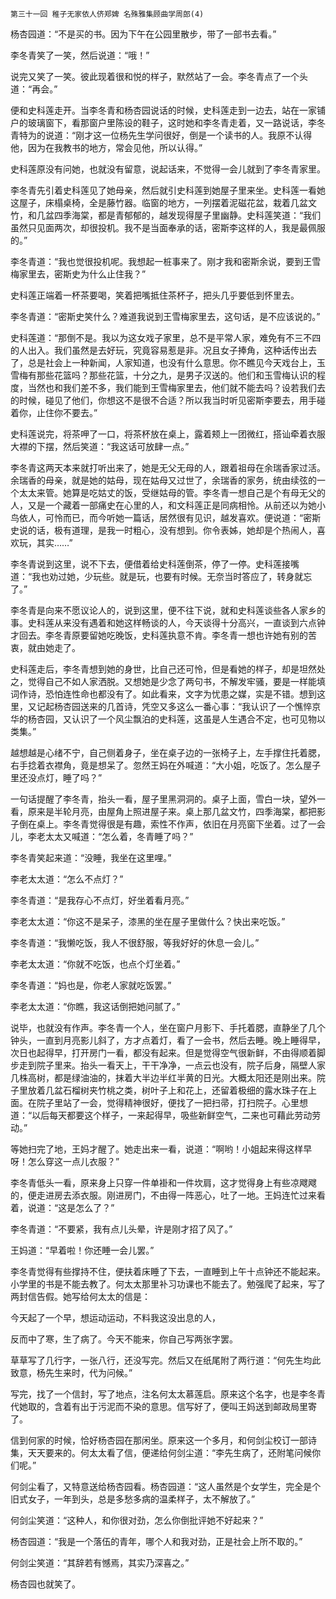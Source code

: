     第三十一回 稚子无家依人侪郑婢 名殊雅集顾曲学周郎(4) 

   杨杏园道：“不是买的书。因为下午在公园里散步，带了一部书去看。”

   李冬青笑了一笑，然后说道：“哦！”

   说完又笑了一笑。彼此现着很和悦的样子，默然站了一会。李冬青点了一个头道：“再会。”

   便和史科莲走开。当李冬青和杨杏园说话的时候，史科莲走到一边去，站在一家铺户的玻璃窗下，看那窗户里陈设的鞋子，这时她和李冬青走着，又一路说话，李冬青特为的说道：“刚才这一位杨先生学问很好，倒是一个读书的人。我原不认得他，因为在我教书的地方，常会见他，所以认得。”

   史科莲原没有问她，也就没有留意，说起话来，不觉得一会儿就到了李冬青家里。

   李冬青先引着史科莲见了她母亲，然后就引史科莲到她屋子里来坐。史科莲一看她这屋子，床榻桌椅，全是藤竹器。临窗的地方，一列摆着泥磁花盆，栽着几盆文竹，和几盆四季海棠，都是青郁郁的，越发现得屋子里幽静。史科莲笑道：“我们虽然只见面两次，却很投机。我不是当面奉承的话，密斯李这样的人，我是最佩服的。”

   李冬青道：“我也觉很投机呢。我想起一桩事来了。刚才我和密斯余说，要到王雪梅家里去，密斯史为什么止住我？”

   史科莲正端着一杯茶要喝，笑着把嘴抵住茶杯子，把头几乎要低到怀里去。

   李冬青道：“密斯史笑什么？难道我说到王雪梅家里去，这句话，是不应该说的。”

   史科莲道：“那倒不是。我以为这女戏子家里，总不是平常人家，难免有不三不四的人出入。我们虽然是去好玩，究竟容易惹是非。况且女子捧角，这种话传出去了，总是社会上一种新闻，人家知道，也没有什么意思。你不瞧见今天戏台上，玉雪梅有那些花篮吗？那些花篮，十分之九，是男子汉送的。他们和玉雪梅认识的程度，当然也和我们差不多，我们能到王雪梅家里去，他们就不能去吗？设若我们去的时候，碰见了他们，你想这不是很不合适？所以我当时听见密斯李要去，用手碰着你，止住你不要去。”

   史科莲说完，将茶呷了一口，将茶杯放在桌上，露着颊上一团微红，搭讪牵着衣服大襟的下摆，然后笑道：“我这话可放肆一点。”

   李冬青这两天本来就打听出来了，她是无父无母的人，跟着祖母在余瑞香家过活。余瑞香的母亲，就是她的姑母，现在姑母又过世了，余瑞香的家务，统由续弦的一个太太来管。她算是吃姑丈的饭，受继姑母的管。李冬青一想自己是个有母无父的人，又是一个藏着一部痛史在心里的人，和文科莲正是同病相怜。从前还以为她小鸟依人，可怜而已，而今听她一篇话，居然很有见识，越发喜欢。便说道：“密斯史说的话，极有道理，是我一时粗心，没有想到。你令表姊，她却是个热闹人，喜欢玩，其实……”

   李冬青说到这里，说不下去，便借着给史科莲倒茶，停了一停。史科莲接嘴道：“我也劝过她，少玩些。就是玩，也要有时候。无奈当时答应了，转身就忘了。”

   李冬青是向来不愿议论人的，说到这里，便不往下说，就和史科莲谈些各人家乡的事。史科莲从来没有遇着和她这样畅谈的人，今天谈得十分高兴，一直谈到六点钟才回去。李冬青原要留她吃晚饭，史科莲执意不肯。李冬青一想也许她有别的苦衷，就由她走了。

   史科莲走后，李冬青想到她的身世，比自己还可怜，但是看她的样子，却是坦然处之，觉得自己不如人家洒脱。又想她是少念了两句书，不解发牢骚，要是一样能填词作诗，恐怕连性命也都没有了。如此看来，文字为忧患之媒，实是不错。想到这里，又记起杨杏园送来的几首诗，凭空又多这么一番心事：“我认识了一个憔悴京华的杨杏园，又认识了一个风尘飘泊的史科莲，这虽是人生遇合不定，也可见物以类集。”

   越想越是心绪不宁，自己侧着身子，坐在桌子边的一张椅子上，左手撑住托着腮，右手捻着衣襟角，竟是想呆了。忽然王妈在外喊道：“大小姐，吃饭了。怎么屋子里还没点灯，睡了吗？”

   一句话提醒了李冬青，抬头一看，屋子里黑洞洞的。桌子上面，雪白一块，望外一看，原来是半轮月亮，由屋角上照进屋子来。桌上那几盆文竹，四季海棠，都把影子倒在桌上。李冬青觉得很是有趣，索性不作声，依旧在月亮窗下坐着。过了一会儿，李老太太又喊道：“怎么着，冬青睡了吗？”

   李冬青笑起来道：“没睡，我坐在这里哩。”

   李老太太道：“怎么不点灯？”

   李冬青道：“是我存心不点灯，好坐着看月亮。”

   李老太太道：“你这不是呆子，漆黑的坐在屋子里做什么？快出来吃饭。”

   李冬青道：“我懒吃饭，我人不很舒服，等我好好的休息一会儿。”

   李老太太道：“你就不吃饭，也点个灯坐着。”

   李冬青道：“妈也是，你老人家就吃饭罢。”

   李老太太道：“你瞧，我这话倒把她问腻了。”

   说毕，也就没有作声。李冬青一个人，坐在窗户月影下、手托着腮，直静坐了几个钟头，一直到月亮影儿斜了，方才点着灯，看了一会书，然后去睡。晚上睡得早，次日也起得早，打开房门一看，都没有起来。但是觉得空气很新鲜，不由得顺着脚步走到院子里来。抬头一看天上，干干净净，一点云也没有，院子后身，隔壁人家几株高树，都是绿油油的，抹着大半边半红半黄的日光。大概太阳还是刚出来。院子里放着几盆石榴树夹竹桃之类，树叶子上和花上，还留着极细的露水珠子在上面。在院子里站了一会，觉得精神很好，便找了一把扫帚，打扫院子。心里想道：“以后每天都要这个样子，一来起得早，吸些新鲜空气，二来也可藉此劳动劳动。”

   等她扫完了地，王妈才醒了。她走出来一看，说道：“啊哟！小姐起来得这样早呀！怎么穿这一点儿衣服？”

   李冬青低头一看，原来身上只穿一件单褂和一件坎肩，这才觉得身上有些凉飕飕的，便走进房去添衣服。刚进房门，不由得一阵恶心，吐了一地。王妈连忙过来看着，说道：“这是怎么了？”

   李冬青道：“不要紧，我有点儿头晕，许是刚才招了风了。”

   王妈道：“早着啦！你还睡一会儿罢。”

   李冬青觉得有些撑持不住，便扶着床睡了下去，一直睡到上午十点钟还不能起来。小学里的书是不能去教了。何太太那里补习功课也不能去了。勉强爬了起来，写了两封信告假。她写给何太太的信是：

   今天起了一个早，想运动运动，不料我这没出息的人，

   反而中了寒，生了病了。今天不能来，你自己写两张字罢。

   草草写了几行字，一张八行，还没写完。然后又在纸尾附了两行道：“何先生均此致意，杨先生来时，代为问候。”

   写完，找了一个信封，写了地点，注名何太太慕莲启。原来这个名字，也是李冬青代她取的，含着有出于污泥而不染的意思。信写好了，便叫王妈送到邮政局里寄了。

   信到何家的时候，恰好杨杏园在那闲坐。原来这一个多月，和何剑尘校订一部诗集，天天要来的。何太太看了信，便递给何剑尘道：“李先生病了，还附笔问候你们呢。”

   何剑尘看了，又特意送给杨杏园看。杨杏园道：“这人虽然是个女学生，完全是个旧式女子，一年到头，总是多愁多病的温柔样子，太不解放了。”

   何剑尘笑道：“这种人，和你很对劲，怎么你倒批评她不好起来？”

   杨杏园道：“我是一个落伍的青年，哪个人和我对劲，正是社会上所不取的。”

   何剑尘笑道：“其辞若有憾焉，其实乃深喜之。”

   杨杏园也就笑了。

